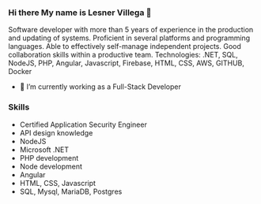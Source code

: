 ### Hi there My name is Lesner Villega 👋

Software developer with more than 5 years of experience in the production and updating of systems.
Proficient in several platforms and programming languages. Able to effectively self-manage independent projects. Good collaboration skills within a productive team.
Technologies: .NET, SQL, NodeJS, PHP, Angular, Javascript, Firebase, HTML, CSS, AWS, GITHUB, Docker

- 🔭 I’m currently working as a Full-Stack Developer


### Skills

- Certified Application Security Engineer
- API design knowledge
- NodeJS
- Microsoft .NET
- PHP development
- Node development
- Angular
- HTML, CSS, Javascript
- SQL, Mysql, MariaDB, Postgres

